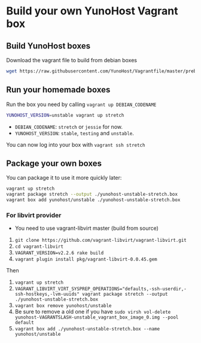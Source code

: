 # Build your own YunoHost Vagrant box

## Build YunoHost boxes

Download the vagrant file to build from debian boxes

```bash
wget https://raw.githubusercontent.com/YunoHost/Vagrantfile/master/prebuild/Vagrantfile
```

## Run your homemade boxes

Run the box you need by calling `vagrant up DEBIAN_CODENAME`

```bash
YUNOHOST_VERSION=unstable vagrant up stretch
```

- `DEBIAN_CODENAME`: `stretch` or `jessie` for now.
- `YUNOHOST_VERSION`: `stable`, `testing` and `unstable`.

You can now log into your box with `vagrant ssh stretch`

## Package your own boxes

You can package it to use it more quickly later:

```bash
vagrant up stretch
vagrant package stretch --output ./yunohost-unstable-stretch.box
vagrant box add yunohost/unstable ./yunohost-unstable-stretch.box
```


### For libvirt provider

* You need to use vagrant-libvirt master (build from source)

1. `git clone https://github.com/vagrant-libvirt/vagrant-libvirt.git`
1. `cd vagrant-libvirt`
1. `VAGRANT_VERSION=v2.2.6 rake build`
1. `vagrant plugin install pkg/vagrant-libvirt-0.0.45.gem`

Then

1. `vagrant up stretch`
1. `VAGRANT_LIBVIRT_VIRT_SYSPREP_OPERATIONS="defaults,-ssh-userdir,-ssh-hostkeys,-lvm-uuids" vagrant package stretch --output ./yunohost-unstable-stretch.box`
1. `vagrant box remove yunohost/unstable`
1. Be sure to remove a old one if you have `sudo virsh vol-delete yunohost-VAGRANTSLASH-unstable_vagrant_box_image_0.img --pool default`
1. `vagrant box add ./yunohost-unstable-stretch.box --name yunohost/unstable`

